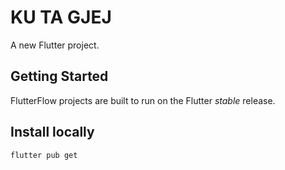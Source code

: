 # KU TA GJEJ

A new Flutter project.

## Getting Started

FlutterFlow projects are built to run on the Flutter _stable_ release.

## Install locally
<code>flutter pub get </code>

